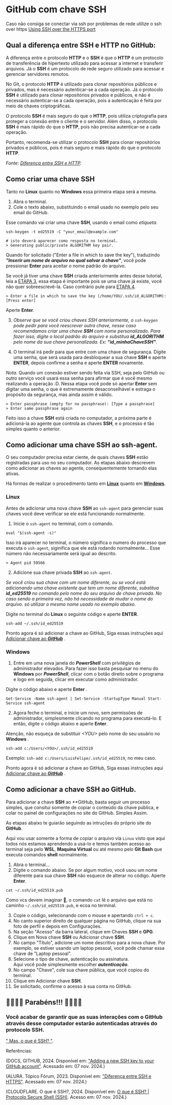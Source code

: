 # GitHub com chave SSH

Caso não consiga se conectar via ssh por problemas de rede
utilize o ssh over https
[Using SSH over the HTTPS  port](https://docs.github.com/en/authentication/troubleshooting-ssh/using-ssh-over-the-https-port)

## Qual a diferença entre SSH e HTTP no GitHub:

A diferença entre o protocolo **HTTP** e o **SSH** é que o **HTTP** é um protocolo de transferência de hipertexto utilizado para acessar a internet e transferir arquivos. Já o **SSH** é um protocolo de rede seguro utilizado para acessar e gerenciar servidores remotos.

No Git, o protocolo **HTTP** é utilizado para clonar repositórios públicos e privados, mas é necessário autenticar-se a cada operação. Já o protocolo **SSH** é utilizado para clonar repositórios privados e públicos, e não é necessário autenticar-se a cada operação, pois a autenticação é feita por meio de chaves criptográficas.

O protocolo **SSH** é mais seguro do que o **HTTP**, pois utiliza criptografia para proteger a conexão entre o cliente e o servidor. Além disso, o protocolo **SSH** é mais rápido do que o **HTTP**, pois não precisa autenticar-se a cada operação.

Portanto, recomenda-se utilizar o protocolo **SSH** para clonar repositórios privados e públicos, pois é mais seguro e mais rápido do que o protocolo **HTTP**.

*Fonte: [Diferença entre SSH e HTTP](https://cursos.alura.com.br/forum/topico-diferenca-entre-ssh-e-http-289791).*

## Como criar uma chave SSH
Tanto no **Linux** quanto no **Windows** essa primeira etapa será a mesma.

1. Abra o terminal.
2. Cole o texto abaixo, substituindo o email usado no exemplo pelo seu email do GitHub.

Esse comando vai criar uma chave **SSH**, usando o email como *etiqueta*.

```
ssh-keygen -t ed25519 -C "your_email@example.com"
```

```
# isto deverá aparecer como resposta no terminal.
> Generating public/private ALGORITHM key pair.
```

Quando for solicitado ("Enter a file in which to save the key"), traduzindo ***"Inserir um nome de arquivo no qual salvar a chave"***, você pode pressionar **Enter** para aceitar o nome padrão do arquivo.

Se você já tiver uma chave **SSH** criada anteriormente antes desse tutorial, leia a [ETAPA 3](), essa etapa é importante pois se uma chave já existe, você não quer sobreescrevê-la. Caso contrário pule para [ETAPA 4](). 
```
> Enter a file in which to save the key (/home/YOU/.ssh/id_ALGORITHM):[Press enter]
```
Aperte **Enter**.

3. *Observe que se você criou chaves SSH anteriormente, o `ssh-keygen` pode pedir para você reescrever outra chave, nesse caso recomendamos criar uma chave **SSH** com nome personalizado. Para fazer isso, digite o local padrão do arquivo e substitua ***id_ALGORITHM*** pelo nome da sua chave personalizada. Ex: ***"id_minhaChaveSSH"***.*

4. O terminal irá pedir para que entre com uma chave de segurança. Digite uma senha, que será usada para desbloquear a sua chave **SSH** e aperte  **ENTER**, depois confirme a senha e aperte **ENTER** novamente.

*Nota*. Quando um conexão estiver sendo feita via SSH, seja pelo GitHub ou outro serviço você usará essa senha para afirmar que é você mesmo realizando a operação :D.
Nessa etapa você pode só apertar **Enter** sem digitar uma senha, o que é extremamente desaconselhável e estraga o propósito da segurança, mas ainda assim é válido.

```
> Enter passphrase (empty for no passphrase): [Type a passphrase]
> Enter same passphrase again
```

Feito isso a chave **SSH** está criada no computador, a próxima parte é adicioná-la ao agente que controla as chaves **SSH**, e o processo é tão simples quanto o anterior.

## Como adicionar uma chave SSH ao ssh-agent.
O seu computador precisa estar ciente, de quais chaves **SSH** estão registradas para uso no seu computador. As etapas abaixo descrevem como adicionar as chaves ao agente, consequentemente tornando elas ativas. 

Há formas de realizar o procedimento tanto em [**Linux**](#linux) quanto em [**Windows**](#windows).

### Linux

Antes de adicionar uma nova chave **SSH** ao `ssh-agent` para gerenciar suas chaves você deve verificar se ele está funcionando normalmente.

1. Inicie o `ssh-agent` no terminal, com o comando.

```
eval "$(ssh-agent -s)"
```
Isso irá aparecer no terminal, o número significa o numero do processo que executa o `ssh-agent`, siginifica que ele está rodando normalmente... Esse número não necessariamente será igual ao descrito.
```
> Agent pid 59566
```

2. Adicione sua chave privada **SSH** ao `ssh-agent`.

*Se você criou sua chave com um nome diferente, ou se você está adicionando uma chave existente que tem um nome diferente, substitua ***id_ed25519*** no comando pelo nome do seu arquivo de chave privada. No caso sendo a primeira vez, não há necessidade de mudar o nome do arquivo. só utilizar o mesmo nome usado no exemplo abaixo.*

Digite no terminal do **Linux** o seguinte código e aperte **ENTER**.
```
ssh-add ~/.ssh/id_ed25519
```
Pronto agora é só adicionar a chave ao GitHub, Siga essas instruções aqui [Adicionar chave ao ***GitHub***](#como-adicionar-a-chave-ssh-ao-github) .
### Windows

1. Entre em uma nova janela do ***PowerShell*** com privilégios de administrador elevados. Para fazer isso basta pesquisar no menu do **Windows** por ***PowerShell***, clicar com o botão direito sobre o programa e logo em seguida, clicar em executar como administrador.

Digite o código abaixo e aperte **Enter** .
```
Get-Service -Name ssh-agent | Set-Service -StartupType Manual Start-Service ssh-agent
```
2. Agora feche o terminal, e inicie um novo, sem permissões de administrador, simplesmente clicando no programa para executá-lo. E então, digite o código abaixo e aperte **Enter**.

Atenção, não esqueça de substituir *\<YOU\>* pelo nome do seu usuário no **Windows** .
```
ssh-add c:/Users/<YOU>/.ssh/id_ed25519
```
Exemplo: `ssh-add c:/Users/LuisFelipe/.ssh/id_ed25519`, no meu caso.

Pronto agora é só adicionar a chave ao GitHub, Siga essas instruções aqui [Adicionar chave ao ***GitHub***](#como-adicionar-a-chave-ssh-ao-github) .

## Como adicionar a chave SSH ao GitHub.
Para adicionar a chave **SSH** ao **GitHub, basta seguir um processo simples, que consitui somente de copiar o conteúdo da chave pública, e colar no painel de configurações no site do GitHub. Simples Assim.

As etapas abaixo te guiarão seguindo as intruções do próprio site do **GitHub**.

Aqui vou usar somente a forma de copiar o arquivo via `Linux` visto que aqui todos nós estamos aprendendo a usá-lo e temos também acesso ao terminal seja pelo **WSL**, **Maquina Virtual** ou até mesmo pelo **Git Bash** que executa comandos **shell** normalmente.

1. Abra o terminal...
2. Digite o comando abaixo. Se por algum motivo, você usou um nome diferente para sua chave **SSH** não esquece de alterar no código. Aperte **Enter**.
```
cat ~/.ssh/id_ed25519.pub
```
Como vcs devem imaginar 👀, o comando `cat` lê o arquivo que está no caminho `~/.ssh/id_ed25519.pub`, e ecoa no terminal.

3. Copie o código, selecionando com o mouse e apertando `ctrl + c`.
4. No canto superior direito de qualquer página no GitHub, clique na sua foto de perfil e depois em Configurações.
5. Na seção "Acesso" da barra lateral, clique em Chaves **SSH** e **GPG**.
6. Clique em Nova chave **SSH** ou Adicionar chave **SSH**.
7. No campo "Título", adicione um nome descritivo para a nova chave. Por exemplo, se estiver usando um laptop pessoal, você pode chamar essa chave de "Laptop pessoal".
8. Selecione o tipo de chave, autenticação ou assinatura.<br>
Aqui você pode simplesmente escolher ***autenticação***.
9. No campo "Chave", cole sua chave pública, que você copiou do terminal.
10. Clique em Adicionar chave **SSH**.
11. Se solicitado, confirme o acesso à sua conta no GitHub.

## 🎉🎉🎈🥳 Parabéns!!! 🥳🎈🎉🎉
### Você acabar de garantir que as suas interações com o GitHub através desse computador estarão autenticadas através do protocolo **SSH**.

[" Mas, o que é SSH? "](https://www.cloudflare.com/pt-br/learning/access-management/what-is-ssh/).

Referências: 

(DOCS, GITHUB, 2024. Disponível em: ["Adding a new SSH key to your GitHub account"](https://docs.github.com/en/authentication/connecting-to-github-with-ssh/adding-a-new-ssh-key-to-your-github-account?platform=linux). Acessado em: 07 nov. 2024.)

(ALURA. Tópico Fórum, 2023. Disponível em: ["Diferença entre SSH e HTTPS"](https://cursos.alura.com.br/forum/topico-diferenca-entre-ssh-e-http-289791). Acessado em: 07 nov. 2024.)

(CLOUDFLARE. O que é SSH?, 2024. Disponível em: [O que é SSH? | Protocolo Secure Shell (SSH)](https://www.cloudflare.com/pt-br/learning/access-management/what-is-ssh/). Acesso em: 07 nov. 2024.)
